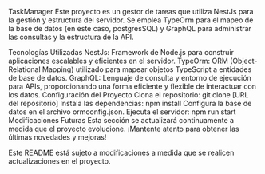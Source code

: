 TaskManager
Este proyecto es un gestor de tareas que utiliza NestJs para la gestión y estructura del servidor. Se emplea TypeOrm para el mapeo de la base de datos (en este caso, postgresSQL) y GraphQL para administrar las consultas y la estructura de la API.

Tecnologías Utilizadas
NestJs: Framework de Node.js para construir aplicaciones escalables y eficientes en el servidor.
TypeOrm: ORM (Object-Relational Mapping) utilizado para mapear objetos TypeScript a entidades de base de datos.
GraphQL: Lenguaje de consulta y entorno de ejecución para APIs, proporcionando una forma eficiente y flexible de interactuar con los datos.
Configuración del Proyecto
Clona el repositorio: git clone [URL del repositorio]
Instala las dependencias: npm install
Configura la base de datos en el archivo ormconfig.json.
Ejecuta el servidor: npm run start
Modificaciones Futuras
Esta sección se actualizará continuamente a medida que el proyecto evolucione. ¡Mantente atento para obtener las últimas novedades y mejoras!

Este README está sujeto a modificaciones a medida que se realicen actualizaciones en el proyecto.
